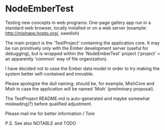 # NodeEmberTest

Testing new concepts in web programs:
One-page gallery app run in a standard web browser, locally installed or on a web server (example: <http://mishapp.hopto.org/>, swedish)

The main project is the 'TestProject' containing the application core. It may be run primitively only with the Ember development server (useful for debugging), but is wrapped within the 'NodeEmberTest' project ('project' = an apparently 'common' way of file organization).

I have decided not to usse the Ember data model in order to try making the system better self-contained and movable. 

Please apologize the dull naming; should be, for example, MishCore and Mish in case the application will be named 'Mish' (preliminary proposal).

The TestProject README.md is auto-generated and maybe somewhat misleading(?) before qualified adjustment.

Please mail me for better information / Tore

P.S. See also NOTABLE and TODO
